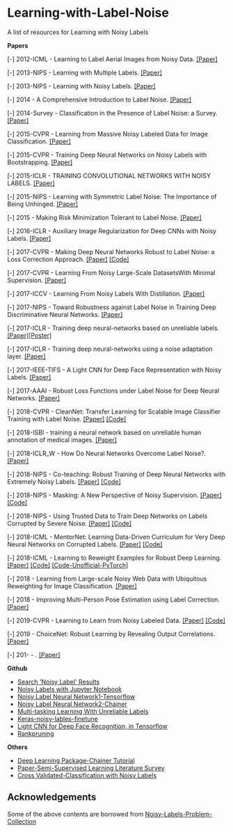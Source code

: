 # Learning-with-Label-Noise
A list of resources for Learning with Noisy Labels


**Papers**

[-] 2012-ICML - Learning to Label Aerial Images from Noisy Data. [[Paper]](https://www.cs.toronto.edu/~hinton/absps/noisy_maps.pdf)

[-] 2013-NIPS - Learning with Multiple Labels. [[Paper]](https://papers.nips.cc/paper/2234-learning-with-multiple-labels.pdf)

[-] 2013-NIPS - Learning with Noisy Labels. [[Paper]](https://papers.nips.cc/paper/5073-learning-with-noisy-labels.pdf)

[-] 2014 - A Comprehensive Introduction to Label Noise. [[Paper]](https://www.elen.ucl.ac.be/Proceedings/esann/esannpdf/es2014-10.pdf)

[-] 2014-Survey - Classification in the Presence of Label Noise: a Survey. [[Paper]](https://pdfs.semanticscholar.org/2c8f/24f859bbbc4193d4d83645ef467bcf25adc2.pdf)

[-] 2015-CVPR - Learning from Massive Noisy Labeled Data for Image Classification. [[Paper]](http://www.ee.cuhk.edu.hk/~xgwang/papers/xiaoXYHWcvpr15.pdf)

[-] 2015-CVPR - Training Deep Neural Networks on Noisy Labels with Bootstrapping. [[Paper]](https://arxiv.org/abs/1412.6596)

[-] 2015-ICLR - TRAINING CONVOLUTIONAL NETWORKS WITH NOISY LABELS. [[Paper]](https://arxiv.org/abs/1406.2080)

[-] 2015-NIPS - Learning with Symmetric Label Noise: The Importance of
Being Unhinged. [[Paper]](https://arxiv.org/abs/1505.07634)

[-] 2015 - Making Risk Minimization Tolerant to Label Noise. [[Paper]](https://arxiv.org/abs/1403.3610)

[-] 2016-ICLR - Auxiliary Image Regularization for Deep
CNNs with Noisy Labels. [[Paper]](https://arxiv.org/abs/1511.07069)

[-] 2017-CVPR - Making Deep Neural Networks Robust to Label Noise:
a Loss Correction Approach. [[Paper]](http://openaccess.thecvf.com/content_cvpr_2017/html/Patrini_Making_Deep_Neural_CVPR_2017_paper.html) [[Code]](https://github.com/giorgiop/loss-correction)

[-] 2017-CVPR - Learning From Noisy Large-Scale DatasetsWith Minimal Supervision. [[Paper]](http://openaccess.thecvf.com/content_cvpr_2017/html/Veit_Learning_From_Noisy_CVPR_2017_paper.html)

[-] 2017-ICCV - Learning From Noisy Labels With Distillation. [[Paper]](openaccess.thecvf.com/content_iccv_2017/html/Li_Learning_From_Noisy_ICCV_2017_paper.html)

[-] 2017-NIPS - Toward Robustness against Label Noise in
Training Deep Discriminative Neural Networks. [[Paper]](https://papers.nips.cc/paper/7143-toward-robustness-against-label-noise-in-training-deep-discriminative-neural-networks.pdf)


[-] 2017-ICLR - Training deep neural-networks based on unreliable labels. [[Paper]](http://ieeexplore.ieee.org/document/7472164/)[[Poster]](https://alanbekker.files.wordpress.com/2016/03/icassp_poster.pdf)

[-] 2017-ICLR - Training deep neural-networks using a noise adaptation layer. [[Paper]](https://openreview.net/forum?id=H12GRgcxg)

[-] 2017-IEEE-TIFS - A Light CNN for Deep Face Representation with Noisy Labels. [[Paper]](https://arxiv.org/abs/1511.02683)

[-] 2017-AAAI - Robust Loss Functions under Label Noise for Deep Neural Networks. [[Paper]](https://arxiv.org/abs/1712.09482)

[-] 2018-CVPR - CleanNet: Transfer Learning for Scalable Image Classifier Training with Label Noise. [[Paper]](http://openaccess.thecvf.com/content_cvpr_2018/html/Lee_CleanNet_Transfer_Learning_CVPR_2018_paper.html) [[Code]](https://github.com/kuanghuei/clean-net)

[-] 2018-ISBI - training a neural network based on unreliable human annotation of medical images. [[Paper]](http://www.eng.biu.ac.il/goldbej/files/2018/01/ISBI_2018_Yair.pdf)

[-] 2018-ICLR_W - How Do Neural Networks Overcome Label Noise?. [[Paper]](https://openreview.net/forum?id=ryu4RYJPM)

[-] 2018-NIPS - Co-teaching: Robust Training of Deep Neural Networks with Extremely Noisy Labels. [[Paper]](https://papers.nips.cc/paper/8072-co-teaching-robust-training-of-deep-neural-networks-with-extremely-noisy-labels.pdf) [[Code]](https://github.com/bhanML/Co-teaching)

[-] 2018-NIPS - Masking: A New Perspective of Noisy Supervision. [[Paper]](https://papers.nips.cc/paper/7825-masking-a-new-perspective-of-noisy-supervision.pdf) [[Code]](https://github.com/bhanML/Masking)

[-] 2018-NIPS - Using Trusted Data to Train Deep Networks on Labels Corrupted by Severe Noise. [[Paper]](https://papers.nips.cc/paper/8246-using-trusted-data-to-train-deep-networks-on-labels-corrupted-by-severe-noise) [[Code]](https://github.com/mmazeika/glc)

[-] 2018-ICML - MentorNet: Learning Data-Driven Curriculum for Very Deep Neural Networks on Corrupted Labels. [[Paper]](https://arxiv.org/abs/1712.05055) [[Code]](https://github.com/google/mentornet)

[-] 2018-ICML - Learning to Reweight Examples for Robust Deep Learning. [[Paper]](https://arxiv.org/abs/1803.09050) [[Code]](https://github.com/uber-research/learning-to-reweight-examples) [[Code-Unofficial-PyTorch]](https://github.com/danieltan07/learning-to-reweight-examples)


[-] 2018 - Learning from Large-scale Noisy Web Data with Ubiquitous Reweighting for Image Classification. [[Paper]](https://arxiv.org/pdf/1811.00700.pdf)

[-] 2018 - Improving Multi-Person Pose Estimation using Label Correction. [[Paper]](https://arxiv.org/pdf/1811.03331.pdf)

[-] 2019-CVPR - Learning to Learn from Noisy Labeled Data. [[Paper]](http://openaccess.thecvf.com/content_CVPR_2019/papers/Li_Learning_to_Learn_From_Noisy_Labeled_Data_CVPR_2019_paper.pdf) [[Code]](https://github.com/LiJunnan1992/MLNT)



[-] 2019 - ChoiceNet: Robust Learning by Revealing Output Correlations. [[Paper]](https://openreview.net/forum?id=S1MQ6jCcK7)

[-] 201- - . [[Paper]]()



**Github**
- [Search 'Noisy Label' Results](https://github.com/search?p=1&q=noisy+label&type=Repositories&utf8=%E2%9C%93)
- [Noisy Labels with Jupyter  Notebook](https://github.com/udibr/noisy_labels)
- [Noisy Label Neural Network1-Tensorflow](https://github.com/EstherMaria/NoisyLabelNeuralNetwork)
- [Noisy Label Neural Network2-Chainer](https://github.com/Ryo-Ito/Noisy-Labels-Neural-Network)
- [Multi-tasking Learning With Unreliable Labels](https://github.com/debjitpaul/Multi-tasking_Learning_With_Unreliable_Labels)
- [Keras-noisy-lables-finetune](https://github.com/nagash91/keras-noisy-lables-finetune) 
- [Light CNN for Deep Face Recognition, in Tensorflow](https://github.com/yxu0611/Tensorflow-implementation-of-LCNN)
- [Rankpruning](https://github.com/cgnorthcutt/rankpruning)

**Others**
- [Deep Learning Package-Chainer Tutorial](https://docs.chainer.org/en/stable/tutorial/index.html)
- [Paper-Semi-Supervised Learning Literature Survey](http://pages.cs.wisc.edu/~jerryzhu/pub/ssl_survey.pdf)
- [Cross Validated-Classification with Noisy Labels](https://stats.stackexchange.com/questions/218656/classification-with-noisy-labels)


## Acknowledgements
Some of the above contents are borrowed from [Noisy-Labels-Problem-Collection](https://github.com/subeeshvasu/Noisy-Labels-Problem-Collection)
